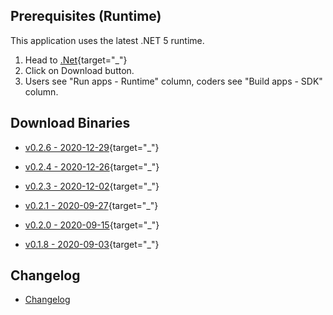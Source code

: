 ﻿## Prerequisites (Runtime)
This application uses the latest .NET 5 runtime.

1) Head to [.Net](https://dotnet.microsoft.com){target="_"}
2) Click on Download button.
3) Users see "Run apps - Runtime" column, coders see "Build apps - SDK" column.

## Download Binaries
* [v0.2.6 - 2020-12-29](http://xeth.de/Releases/SramComparer/Comparer-SoE.0.2.6.zip){target="_"}

* [v0.2.4 - 2020-12-26](http://xeth.de/Releases/SramComparer/Comparer-SoE.0.2.4.zip){target="_"}

* [v0.2.3 - 2020-12-02](http://xeth.de/Releases/SramComparer/Comparer-SoE.0.2.3.zip){target="_"}

* [v0.2.1 - 2020-09-27](http://xeth.de/Releases/SramComparer/Comparer-SoE.0.2.1.zip){target="_"}

* [v0.2.0 - 2020-09-15](http://xeth.de/Releases/SramComparer/Comparer-SoE.0.2.0.zip){target="_"}

* [v0.1.8 - 2020-09-03](http://xeth.de/Releases/SramComparer/Comparer-SoE.0.1.8.zip){target="_"}

## Changelog

* [Changelog](Changelog)